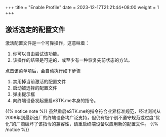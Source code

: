 +++
title = "Enable Profile"
date =  2023-12-17T21:21:44+08:00
weight = 1
+++

## 激活选定的配置文件

激活配置文件是一个可靠操作，这意味着：

1. 你可以自由尝试该功能。
2. 该操作的结果是可逆的，或至少有一种恢复先前状态的方法。

点击该菜单项后，会自动执行如下步骤

1. 禁用掉当前激活的配置文件
2. 启动被选择的配置文件
3. 弹出提示框
4. 向终端设备发起重启eSTK.me本身的指令。

{{% notice note %}}
虽然重启eSTK.me的指令符合业界标准规范，经过测试从2008年到最新出厂的终端设备均广泛支持，但仍有极个别不遵守规范或过度“优化”的厂商破坏了该指令的兼容性，请重启终端设备以应用新的配置文件。
{{% /notice %}}
